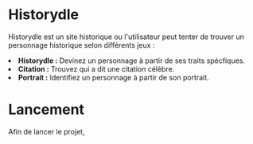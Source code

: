 # Historydle

Historydle est un site historique ou l'utilisateur peut tenter de trouver un personnage historique selon différents jeux :
    <li><strong>Historydle :</strong> Devinez un personnage à partir de ses traits spécfiques.</li>
    <li><strong>Citation :</strong> Trouvez qui a dit une citation célèbre.</li>
    <li><strong>Portrait :</strong> Identifiez un personnage à partir de son portrait.</li>

# Lancement

  Afin de lancer le projet, 
